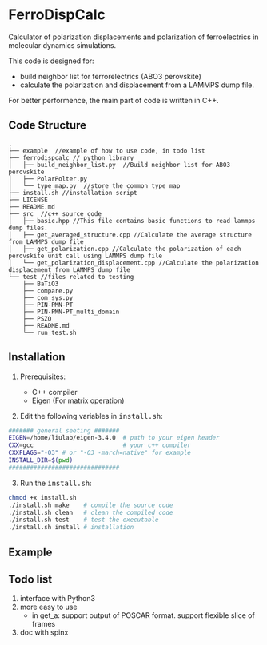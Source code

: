 # FerroDispCalc

Calculator of polarization displacements and polarization of ferroelectrics in molecular dynamics simulations. 

This code is designed for: 
* build neighbor list for ferrorelectrics (ABO3 perovskite)
* calculate the polarization and displacement from a LAMMPS dump file. 

For better performence, the main part of code is written in C++.

## Code Structure

```
.
├── example  //example of how to use code, in todo list
├── ferrodispcalc // python library
│   ├── build_neighbor_list.py  //Build neighbor list for ABO3 perovskite
│   ├── PolarPolter.py
│   └── type_map.py  //store the common type map
├── install.sh //installation script
├── LICENSE
├── README.md
├── src  //c++ source code
│   ├── basic.hpp //This file contains basic functions to read lammps dump files.
│   ├── get_averaged_structure.cpp //Calculate the average structure from LAMMPS dump file
│   ├── get_polarization.cpp //Calculate the polarization of each perovskite unit call using LAMMPS dump file
│   └── get_polarization_displacement.cpp //Calculate the polarization displacement from LAMMPS dump file
└── test //files related to testing
    ├── BaTiO3
    ├── compare.py
    ├── com_sys.py
    ├── PIN-PMN-PT
    ├── PIN-PMN-PT_multi_domain
    ├── PSZO
    ├── README.md
    └── run_test.sh 
```

## Installation

1. Prerequisites:
    * C++ compiler
    * Eigen (For matrix operation)

2. Edit the following variables in <kbd>install.sh</kbd>:
```Bash
####### general seeting #######
EIGEN=/home/liulab/eigen-3.4.0  # path to your eigen header
CXX=gcc                         # your c++ compiler
CXXFLAGS="-O3" # or "-O3 -march=native" for example
INSTALL_DIR=$(pwd)
###############################
```

3. Run the <kbd>install.sh</kbd>:
```Bash
chmod +x install.sh
./install.sh make    # compile the source code
./install.sh clean   # clean the compiled code
./install.sh test    # test the executable
./install.sh install # installation
```
## Example

## Todo list
1. interface with Python3
2. more easy to use
    * in get_a: support output of POSCAR format. support flexible slice of frames
3. doc with spinx